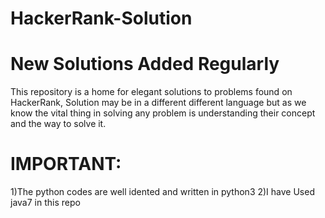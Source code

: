 # HackerRank-Solution
# New Solutions Added Regularly
This repository is a home for elegant solutions to problems found on HackerRank, Solution may be in a different different language but as we know the vital thing in solving any problem is understanding their concept and the way to solve it.
# IMPORTANT:
1)The python codes are well idented and written in python3
2)I have Used java7 in this repo
